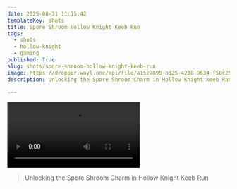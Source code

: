 ```yaml
---
date: 2025-08-31 11:15:42
templateKey: shots
title: Spore Shroom Hollow Knight Keeb Run
tags:
  - shots
  - hollow-knight
  - gaming
published: True
slug: shots/spore-shroom-hollow-knight-keeb-run
image: https://dropper.wayl.one/api/file/a15c7895-bd25-4238-9634-f58c2590730a.mp4
description: Unlocking the Spore Shroom Charm in Hollow Knight Keeb Run

---
```


![spore shroom hollow knight keeb run](https://dropper.wayl.one/api/file/a15c7895-bd25-4238-9634-f58c2590730a.mp4)

> Unlocking the Spore Shroom Charm in Hollow Knight Keeb Run
